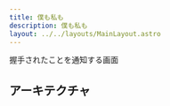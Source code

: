 ```yaml
---
title: 僕も私も
description: 僕も私も
layout: ../../layouts/MainLayout.astro
---
```


握手されたことを通知する画面

## アーキテクチャ
